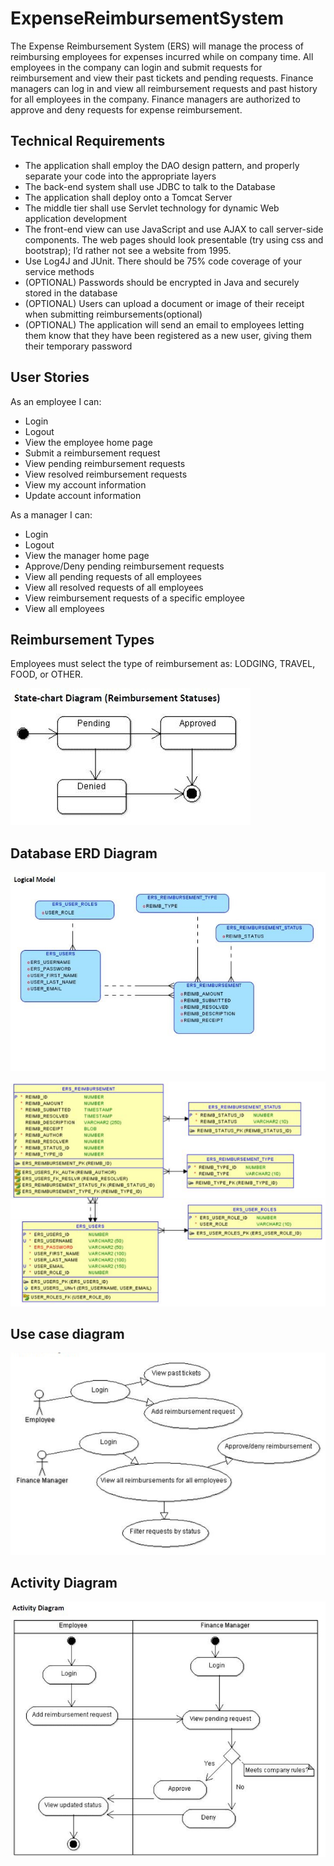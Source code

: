# ExpenseReimbursementSystem
The Expense Reimbursement System (ERS) will manage the process of reimbursing employees for expenses incurred while on company time. All employees in the company can login and submit requests for reimbursement and view their past tickets and pending requests. Finance managers can log in and view all reimbursement requests and past history for all employees in the company. Finance managers are authorized to approve and deny requests for expense reimbursement. 

## Technical Requirements

-   The application shall employ the DAO design pattern, and properly separate your code into the appropriate layers
-   The back-end system shall use JDBC to talk to the Database
-   The application shall deploy onto a Tomcat Server
-   The middle tier shall use Servlet technology for dynamic Web application development
-   The front-end view can use JavaScript and use AJAX to call server-side components. The web pages should look presentable (try using css and bootstrap); I’d rather not see a website from 1995.
-   Use Log4J and JUnit. There should be 75% code coverage of your service methods
-   (OPTIONAL) Passwords should be encrypted in Java and securely stored in the database
-   (OPTIONAL) Users can upload a document or image of their receipt when submitting reimbursements(optional)
-   (OPTIONAL) The application will send an email to employees letting them know that they have been registered as a new user, giving them their temporary password

## User Stories

As an employee I can:

-   Login
-   Logout
-   View the employee home page
-   Submit a reimbursement request
-   View pending reimbursement requests
-   View resolved reimbursement requests
-   View my account information
-   Update account information

As a manager I can:

-   Login
-   Logout
-   View the manager home page
-   Approve/Deny pending reimbursement requests
-   View all pending requests of all employees
-   View all resolved requests of all employees
-   View reimbursement requests of a specific employee
-   View all employees

## Reimbursement Types

Employees must select the type of reimbursement as: LODGING, TRAVEL, FOOD, or OTHER.

![state-chart-diagram](p1-img1.jpg)

## Database ERD Diagram

![erd](p1-erd.jpg)

![erd2](p1-erd2.PNG)

## Use case diagram

![usecase](p1-usecase.PNG)

## Activity Diagram

![activity](p1-activity.jpg)

